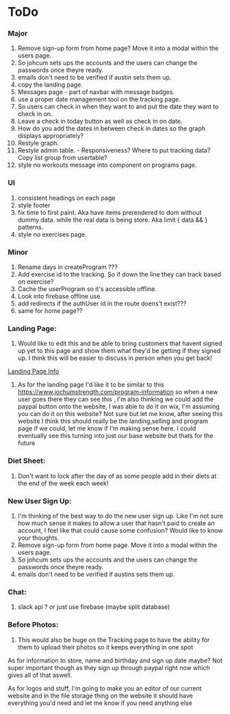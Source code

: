 # ToDo

### Major

1. Remove sign-up form from home page? Move it into a modal within the users page.
1. So johcum sets ups the accounts and the users can change the passwords once theyre ready.
1. emails don't need to be verified if austin sets them up.
1. copy the landing page.
1. Messages page - part of navbar with message badges.
1. use a proper date management tool on the tracking page.
1. So users can check in when they want to and put the date they want to check in on.
1. Leave a check in today button as well as check in on date.
1. How do you add the dates in between check in dates so the graph displays appropriately?
1. Restyle graph.
1. Restyle admin table. - Responsiveness? Where to put tracking data? Copy list group from usertable?
1. style no workouts message into component on programs page.

### UI
1. consistent headings on each page
1. style footer
1. fix time to first paint. Aka have items prerendered to dom without dummy data. while the real data is being store. Aka limit { data && <element>} patterns.
1. style no exercises page.

### Minor
1. Rename days in createProgram ???
1. Add exercise id to the tracking. So if down the line they can track based on exercise?
1. Cache the userProgram so it's accessible offline.
1. Look into firebase offline use.
1. add redirects if the authUser id in the route doens't exist???
1. same for home page??

### Landing Page:
 1. Would like to edit this and be able to bring customers that havent signed up yet to this page and show them what they'd be getting if they signed up. I think this will be easier to discuss in person when you get back!

 [Landing Page Info](https://www.jochumstrength.com/program-information)

 1. As for the landing page I'd like it to be similar to this https://www.jochumstrength.com/program-information so when a new user goes there they can see this , I'm also thinking we could add the paypal button onto the website, I was able to do it on wix, I'm assuming you can do it on this website? Not sure but let me know, after seeing this website I think this should really be the landing,selling and program page if we could, let me know if I'm making sense here. I could eventually see this turning into just our base website but thats for the future

### Diet Sheet:
1. Don't want to lock after the day of as some people add in their diets at the end of the week each week!

### New User Sign Up:
1. I'm thinking of the best way to do the new user sign up. Like I'm not sure how much sense it makes to allow a user that hasn't paid to create an account, I feel like that could cause some confusion? Would like to know your thoughts.
1. Remove sign-up form from home page. Move it into a modal within the users page.
1. So johcum sets ups the accounts and the users can change the passwords once theyre ready.
1. emails don't need to be verified if austins sets them up.

### Chat:
1. slack api ? or just use firebase (maybe split database)

### Before Photos:
1. This would also be huge on the Tracking page to have the ability for them to upload their photos so it keeps everything in one spot

As for information to store, name and birthday and sign up date maybe? Not super important though as they sign up through paypal right now which gives all of that aswell.

As for logos and stuff, I'm going to make you an editor of our current website and in the file storage thing on the website it should have everything you'd need and let me know if you need anything else